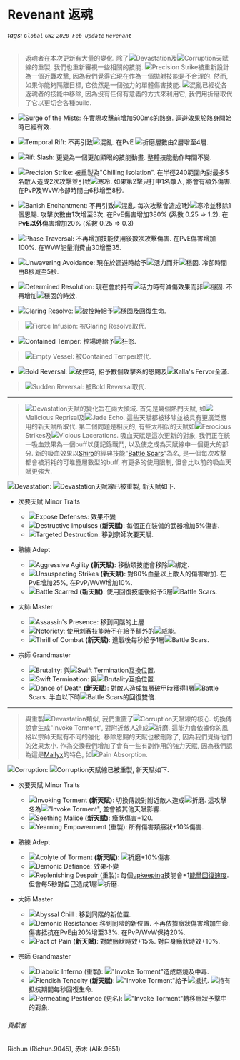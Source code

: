 # Revenant 返魂

###### tags: `Global` `GW2` `2020 Feb Update` `Revenant`

> 返魂者在本次更新有大量的變化. 除了![][Devastation 20]Devastation及![][Corruption 20]Corruption天賦線的重製, 我們也重新審視一些相關的技能. ![][Precision Strike 20]Precision Strike被重新設計為一個近戰攻擊, 因為我們覺得它現在作為一個拋射技能是不合理的. 然而, 如果你能夠隔離目標, 它依然是一個強力的單體傷害技能. ![][confusion]混亂已經從各返魂者的技能中移除, 因為沒有任何有意義的方式來利用它, 我們用折磨取代了它以更切合各種build.

* ![][Surge of the Mists]Surge of the Mists: 在實際攻擊前增加500ms的熱身. 迴避效果於熱身開始時已經有效.
* ![][Temporal Rift]Temporal Rift: 不再引致![][confusion]混亂. 在PvE ![][torment]折磨層數由2層增至4層.
* ![][Rift Slash]Rift Slash: 更變為一個更加顯眼的技能動畫. 整體技能動作時間不變.
* ![][Precision Strike]Precision Strike: 被重製為"Chilling Isolation". 在半徑240範圍內對最多5名敵人造成2次攻擊並引致![][chilled]寒冷. 如果第2擊只打中1名敵人, 將會有額外傷害. 在PvP及WvW冷卻時間由6秒增至8秒.

* ![][Banish Enchantment]Banish Enchantment: 不再引致![][confusion]混亂. 每次攻擊會造成1秒![][chilled]寒冷並移除1個恩賜. 攻擊次數由1次增至3次. 在PvE傷害增加380% (系數 0.25 => 1.2). 在**PvE以外**傷害增加20% (系數 0.25 => 0.3)
* ![][Phase Traversal]Phase Traversal: 不再增加技能使用後數次攻擊傷害. 在PvE傷害增加100%. 在WvW能量消費由30增至35.
* ![][Unwavering Avoidance]Unwavering Avoidance: 現在於迴避時給予![][vigor]活力而非![][stability]穩固. 冷卻時間由8秒減至5秒.
* ![][Determined Resolution]Determined Resolution: 現在會於持有![][vigor]活力時有減傷效果而非![][stability]穩固. 不再增加![][stability]穩固的時效.
* ![][Glaring Resolve]Glaring Resolve: ![][breakstun]破控時給予![][stability]穩固及回復生命.
> ![][Fierce Infusion]Fierce Infusion: 被Glaring Resolve取代.
* ![][Contained Temper]Contained Temper: 控場時給予![][fury]狂怒.
> ![][Empty Vessel]Empty Vessel: 被Contained Temper取代.
* ![][Bold Reversal]Bold Reversal: ![][breakstun]破控時, 給予數個攻擊系的恩賜及![][Kalla's Fervor]Kalla's Fervor全滿.
> ![][Sudden Reversal]Sudden Reversal: 被Bold Reversal取代.

---

> ![][Devastation]Devastation天賦的變化旨在兩大領域. 首先是幾個熱門天賦, 如![][Malicious Reprisal]Malicious Reprisal及![][Jade Echo]Jade Echo. 這些天賦都被移除並被具有更廣泛應用的新天賦所取代. 第二個問題是相反的, 有些太相似的天賦如![][Ferocious Strikes]Ferocious Strikes及![][Vicious Lacerations]Vicious Lacerations. 吸血天賦是這次更新的對象, 我們正在統一吸血效果為一個buff以便記錄戰鬥, 以及使之成為天賦線中一個更大的部分. 新的吸血效果以[Shiro](https://wiki.guildwars2.com/wiki/Legendary_Assassin_Stance)的經典技能"[Battle Scars](https://wiki.guildwars.com/wiki/Battle_Scars)"為名, 是一個每次攻擊都會被消耗的可堆疊層數型的buff, 有更多的使用限制, 但會比以前的吸血天賦更強大.

![][Devastation]Devastation: ![][Devastation 20]Devastation天賦線已被重製, 新天賦如下.

* 次要天賦 Minor Traits
    * ![][Expose Defenses]Expose Defenses: 效果不變
    * ![][Destructive Impulses]Destructive Impulses **(新天賦)**: 每個正在裝備的武器增加5%傷害.
    * ![][Targeted Destruction]Targeted Destruction: 移到宗師次要天賦.

* 熟練 Adept
    * ![][Aggressive Agility]Aggressive Agility **(新天賦)**: 移動類技能會移除![][immobile]綁定.
    * ![][Unsuspecting Strikes]Unsuspecting Strikes **(新天賦)**: 對80%血量以上敵人的傷害增加. 在PvE增加25%, 在PvP/WvW增加10%.
    * ![][Battle Scarred]Battle Scarred **(新天賦)**: 使用回復技能後給予5層![][Battle Scar]Battle Scars.

* 大師 Master
    * ![][Assassin's Presence]Assassin's Presence: 移到同階的上層
    * ![][Notoriety]Notoriety: 使用刺客技能時不在給予額外的![][might]威能.
    * ![][Thrill of Combat]Thrill of Combat **(新天賦)**: 進戰後每秒給予1層![][Battle Scar]Battle Scars.

* 宗師 Grandmaster
    * ![][Brutality]Brutality: 與![][Swift Termination 20]Swift Termination互換位置.
    * ![][Swift Termination]Swift Termination: 與![][Brutality 20]Brutality互換位置.
    * ![][Dance of Death]Dance of Death **(新天賦)**: 對敵人造成每層破甲時獲得1層![][Battle Scar]Battle Scars. 半血以下時![][Battle Scar]Battle Scars的回復雙倍.

---

> 與重製![][Devastation 20]Devastation類似, 我們重置了![][Corruption 20]Corruption天賦線的核心. 切換傳說會生成"Invoke Torment", 對附近敵人造成![][torment]折磨. 這能力會依據你的風格以宗師天賦有不同的強化. 移除恩賜的天賦也被刪除了, 因為我們覺得他們的效果太小. 作為交換我們增加了會有一些有副作用的強力天賦, 因為我們認為這是[Mallyx](https://wiki.guildwars2.com/wiki/Legendary_Demon_Stance)的特色, 如![][Pain Absorption]Pain Absorption.

![][Corruption]Corruption: ![][Corruption 20]Corruption天賦線已被重製, 新天賦如下.

* 次要天賦 Minor Traits
    * ![][Invoking Torment]Invoking Torment **(新天賦)**: 切換傳說對附近敵人造成![][torment]折磨. 這攻擊名為![][Invoke Torment]"Invoke Torment", 並會被其他天賦影響.
    * ![][Seething Malice]Seething Malice **(新天賦)**: 癥狀傷害+120.
    * ![][Yearning Empowerment]Yearning Empowerment (重製): 所有傷害類癥狀+10%傷害.

* 熟練 Adept
    * ![][Acolyte of Torment]Acolyte of Torment **(新天賦)**: ![][torment]折磨+10%傷害.
    * ![][Demonic Defiance]Demonic Defiance: 效果不變
    * ![][Replenishing Despair]Replenishing Despair (重製): 每個[upkeeping](https://wiki.guildwars2.com/wiki/Energy#Upkeep)技能會+1[能量回復速度](https://wiki.guildwars2.com/wiki/Energy#Mechanics). 但會每5秒對自己造成1層![][torment]折磨.

* 大師 Master
    * ![][Abyssal Chill]Abyssal Chill : 移到同階的新位置.
    * ![][Demonic Resistance]Demonic Resistance: 移到同階的新位置. 不再依據癥狀傷害增加生命. 傷害抵抗在PvE由20%增至33%. 在PvP/WvW保持20%.
    * ![][Pact of Pain]Pact of Pain **(新天賦)**: 對敵癥狀時效+15%. 對自身癥狀時效+10%.

* 宗師 Grandmaster
    * ![][Diabolic Inferno]Diabolic Inferno (重製): ![][Invoke Torment]"Invoke Torment"造成燃燒及中毒.
    * ![][Fiendish Tenacity]Fiendish Tenacity **(新天賦)**: ![][Invoke Torment]"Invoke Torment"給予![][resistance]抵抗. ![][resistance]持有抵抗期間每秒回復生命.
    * ![][Pulsating Pestilence]Permeating Pestilence (更名): ![][Invoke Torment]"Invoke Torment"轉移癥狀予擊中的對象.

###### 貢獻者
Richun (Richun.9045), 赤木 (Alik.9651)

[底下這些別動，上面才是正文]: https://wiki.guildwars2.com

[aegis]: https://wiki.guildwars2.com/images/thumb/e/e5/Aegis.png/20px-Aegis.png
[alarcity]: https://wiki.guildwars2.com/images/thumb/4/4c/Alacrity.png/20px-Alacrity.png
[fury]: https://wiki.guildwars2.com/images/thumb/4/46/Fury.png/20px-Fury.png
[might]: https://wiki.guildwars2.com/images/thumb/7/7c/Might.png/20px-Might.png
[protection]: https://wiki.guildwars2.com/images/thumb/6/6c/Protection.png/20px-Protection.png
[quickness]: https://wiki.guildwars2.com/images/thumb/b/b4/Quickness.png/20px-Quickness.png
[regeneration]: https://wiki.guildwars2.com/images/thumb/5/53/Regeneration.png/20px-Regeneration.png
[resistance]: https://wiki.guildwars2.com/images/thumb/4/4b/Resistance.png/20px-Resistance.png
[retaliation]: https://wiki.guildwars2.com/images/thumb/5/53/Retaliation.png/20px-Retaliation.png
[stability]: https://wiki.guildwars2.com/images/thumb/a/ae/Stability.png/20px-Stability.png
[swiftness]: https://wiki.guildwars2.com/images/thumb/a/af/Swiftness.png/20px-Swiftness.png
[vigor]: https://wiki.guildwars2.com/images/thumb/f/f4/Vigor.png/20px-Vigor.png
[bleeding]: https://wiki.guildwars2.com/images/thumb/3/33/Bleeding.png/20px-Bleeding.png
[burning]: https://wiki.guildwars2.com/images/thumb/4/45/Burning.png/20px-Burning.png
[confusion]: https://wiki.guildwars2.com/images/thumb/e/e6/Confusion.png/20px-Confusion.png
[poisoned]: https://wiki.guildwars2.com/images/thumb/1/11/Poisoned.png/20px-Poisoned.png
[torment]: https://wiki.guildwars2.com/images/thumb/0/08/Torment.png/20px-Torment.png
[blinded]: https://wiki.guildwars2.com/images/thumb/3/33/Blinded.png/20px-Blinded.png
[chilled]: https://wiki.guildwars2.com/images/thumb/a/a6/Chilled.png/20px-Chilled.png
[crippled]: https://wiki.guildwars2.com/images/thumb/f/fb/Crippled.png/20px-Crippled.png
[fear]: https://wiki.guildwars2.com/images/thumb/e/e6/Fear.png/20px-Fear.png
[immobile]: https://wiki.guildwars2.com/images/thumb/3/32/Immobile.png/20px-Immobile.png
[slow]: https://wiki.guildwars2.com/images/thumb/f/f5/Slow.png/20px-Slow.png
[taunt]: https://wiki.guildwars2.com/images/thumb/c/cc/Taunt.png/20px-Taunt.png
[weakness]: https://wiki.guildwars2.com/images/thumb/f/f9/Weakness.png/20px-Weakness.png
[vulnerability]: https://wiki.guildwars2.com/images/thumb/a/af/Vulnerability.png/20px-Vulnerability.png
[stealth]: https://wiki.guildwars2.com/images/thumb/1/19/Stealth.png/20px-Stealth.png
[revealed]: https://wiki.guildwars2.com/images/thumb/d/db/Revealed.png/20px-Revealed.png
[daze]: https://wiki.guildwars2.com/images/thumb/7/79/Daze.png/20px-Daze.png
[stun]: https://wiki.guildwars2.com/images/thumb/9/97/Stun.png/20px-Stun.png
[knockdown]: https://wiki.guildwars2.com/images/thumb/3/36/Knockdown.png/20px-Knockdown.png
[pull]: https://wiki.guildwars2.com/images/thumb/a/a4/Radius.png/20px-Radius.png
[knockback]: https://wiki.guildwars2.com/images/thumb/c/ca/Knockback.png/20px-Knockback.png
[launch]: https://wiki.guildwars2.com/images/thumb/6/68/Launch.png/20px-Launch.png
[float]: https://wiki.guildwars2.com/images/thumb/c/c8/Float.png/20px-Float.png
[sink]: https://wiki.guildwars2.com/images/thumb/6/66/Sink.png/20px-Sink.png
[superspeed]: https://wiki.guildwars2.com/images/thumb/1/1a/Super_Speed.png/20px-Super_Speed.png
[breakstun]: https://wiki.guildwars2.com/images/thumb/7/7a/Breaks_stun.png/20px-Breaks_stun.png
[barrier]: https://wiki.guildwars2.com/images/thumb/c/cc/Barrier.png/20px-Barrier.png
[chaos aura]: https://wiki.guildwars2.com/images/thumb/1/1b/Chaos_Armor.png/20px-Chaos_Armor.png
[dark aura]: https://wiki.guildwars2.com/images/thumb/e/ef/Dark_Aura.png/20px-Dark_Aura.png
[fire aura]: https://wiki.guildwars2.com/images/thumb/1/18/Fire_Shield.png/20px-Fire_Shield.png
[frost aura]: https://wiki.guildwars2.com/images/thumb/6/68/Frost_Aura.png/20px-Frost_Aura.png
[light aura]: https://wiki.guildwars2.com/images/thumb/5/5a/Light_Aura.png/20px-Light_Aura.png
[magnetic aura]: https://wiki.guildwars2.com/images/thumb/5/5a/Magnetic_Aura.png/20px-Magnetic_Aura.png
[shocking aura]: https://wiki.guildwars2.com/images/thumb/3/31/Shocking_Aura.png/20px-Shocking_Aura.png
[Devastation]: https://wiki.guildwars2.com/images/thumb/8/8c/Devastation.png/32px-Devastation.png
[Devastation 20]: https://wiki.guildwars2.com/images/thumb/8/8c/Devastation.png/20px-Devastation.png
[Corruption]: https://wiki.guildwars2.com/images/thumb/0/0f/Corruption_%28specialization%29.png/32px-Corruption_%28specialization%29.png
[Corruption 20]: https://wiki.guildwars2.com/images/thumb/0/0f/Corruption_%28specialization%29.png/20px-Corruption_%28specialization%29.png
[Precision Strike]: https://wiki.guildwars2.com/images/thumb/b/bc/Precision_Strike.png/32px-Precision_Strike.png
[Precision Strike 20]: https://wiki.guildwars2.com/images/thumb/b/bc/Precision_Strike.png/20px-Precision_Strike.png
[Surge of the Mists]: https://wiki.guildwars2.com/images/thumb/5/59/Surge_of_the_Mists.png/32px-Surge_of_the_Mists.png
[Temporal Rift]: https://wiki.guildwars2.com/images/thumb/8/87/Temporal_Rift.png/32px-Temporal_Rift.png
[Rift Slash]: https://wiki.guildwars2.com/images/thumb/a/a8/Rift_Slash.png/32px-Rift_Slash.png
[Banish Enchantment]: https://wiki.guildwars2.com/images/thumb/e/ec/Banish_Enchantment.png/32px-Banish_Enchantment.png
[Phase Traversal]: https://wiki.guildwars2.com/images/thumb/f/f2/Phase_Traversal.png/32px-Phase_Traversal.png
[Unwavering Avoidance]: https://wiki.guildwars2.com/images/thumb/e/e3/Unwavering_Avoidance.png/32px-Unwavering_Avoidance.png
[Determined Resolution]: https://wiki.guildwars2.com/images/thumb/c/c7/Determined_Resolution.png/32px-Determined_Resolution.png
[Fierce Infusion]: https://wiki.guildwars2.com/images/thumb/5/55/Fierce_Infusion.png/32px-Fierce_Infusion.png
[Glaring Resolve]: https://wiki.guildwars2.com/images/4/44/Hero_point.png
[Empty Vessel]: https://wiki.guildwars2.com/images/thumb/1/16/Empty_Vessel.png/32px-Empty_Vessel.png
[Contained Temper]: https://wiki.guildwars2.com/images/4/44/Hero_point.png
[Sudden Reversal]: https://wiki.guildwars2.com/images/thumb/9/98/Sudden_Reversal.png/32px-Sudden_Reversal.png
[Bold Reversal]: https://wiki.guildwars2.com/images/4/44/Hero_point.png
[Kalla's Fervor]: https://wiki.guildwars2.com/images/thumb/9/9e/Kalla%27s_Fervor.png/20px-Kalla%27s_Fervor.png
[Malicious Reprisal]: https://wiki.guildwars2.com/images/thumb/0/00/Malicious_Reprisal.png/20px-Malicious_Reprisal.png
[Jade Echo]: https://wiki.guildwars2.com/images/thumb/4/43/Jade_Echo.png/20px-Jade_Echo.png
[Ferocious Strikes]: https://wiki.guildwars2.com/images/thumb/a/ab/Ferocious_Strikes_%28revenant%29.png/20px-Ferocious_Strikes_%28revenant%29.png
[Vicious Lacerations]: https://wiki.guildwars2.com/images/thumb/c/cd/Vicious_Lacerations.png/20px-Vicious_Lacerations.png
[Expose Defenses]: https://wiki.guildwars2.com/images/thumb/5/5c/Mutilate_Defenses.png/32px-Mutilate_Defenses.png
[Destructive Impulses]: https://wiki.guildwars2.com/images/4/44/Hero_point.png
[Targeted Destruction]: https://wiki.guildwars2.com/images/thumb/e/ed/Targeted_Destruction.png/32px-Targeted_Destruction.png
[Aggressive Agility]: https://wiki.guildwars2.com/images/4/44/Hero_point.png
[Unsuspecting Strikes]: https://wiki.guildwars2.com/images/4/44/Hero_point.png
[Battle Scarred]: https://wiki.guildwars2.com/images/4/44/Hero_point.png
[Battle Scar]: https://wiki.guildwars2.com/images/4/44/Hero_point.png
[Assassin's Presence]: https://wiki.guildwars2.com/images/thumb/5/54/Assassin%27s_Presence.png/32px-Assassin%27s_Presence.png
[Notoriety]: https://wiki.guildwars2.com/images/thumb/9/9c/Notoriety.png/32px-Notoriety.png
[Thrill of Combat]: https://wiki.guildwars2.com/images/4/44/Hero_point.png
[Brutality]: https://wiki.guildwars2.com/images/thumb/b/ba/Brutality.png/32px-Brutality.png
[Brutality 20]: https://wiki.guildwars2.com/images/thumb/b/ba/Brutality.png/20px-Brutality.png
[Swift Termination]: https://wiki.guildwars2.com/images/thumb/b/bb/Swift_Termination.png/32px-Swift_Termination.png
[Swift Termination 20]: https://wiki.guildwars2.com/images/thumb/b/bb/Swift_Termination.png/20px-Swift_Termination.png
[Dance of Death]: https://wiki.guildwars2.com/images/4/44/Hero_point.png
[Pain Absorption]: https://wiki.guildwars2.com/images/thumb/1/13/Pain_Absorption.png/20px-Pain_Absorption.png
[Invoking Torment]: https://wiki.guildwars2.com/images/4/44/Hero_point.png
[Invoke Torment]: https://wiki.guildwars2.com/images/4/44/Hero_point.png
[Seething Malice]: https://wiki.guildwars2.com/images/4/44/Hero_point.png
[Yearning Empowerment]: https://wiki.guildwars2.com/images/thumb/6/6b/Yearning_Empowerment.png/32px-Yearning_Empowerment.png
[Acolyte of Torment]: https://wiki.guildwars2.com/images/4/44/Hero_point.png
[Demonic Defiance]: https://wiki.guildwars2.com/images/thumb/b/b1/Demonic_Defiance.png/32px-Demonic_Defiance.png
[Pact of Pain]: https://wiki.guildwars2.com/images/4/44/Hero_point.png
[Replenishing Despair]: https://wiki.guildwars2.com/images/thumb/5/5c/Replenishing_Despair.png/32px-Replenishing_Despair.png
[Abyssal Chill]: https://wiki.guildwars2.com/images/thumb/7/7a/Abyssal_Chill.png/32px-Abyssal_Chill.png
[Demonic Resistance]: https://wiki.guildwars2.com/images/thumb/b/b8/Demonic_Resistance.png/32px-Demonic_Resistance.png
[Diabolic Inferno]: https://wiki.guildwars2.com/images/thumb/9/98/Diabolic_Inferno.png/32px-Diabolic_Inferno.png
[Fiendish Tenacity]: https://github.com/Typas/GW2-2020-Feb-Balance-TC
[Pulsating Pestilence]: https://wiki.guildwars2.com/images/thumb/7/77/Pulsating_Pestilence.png/32px-Pulsating_Pestilence.png

